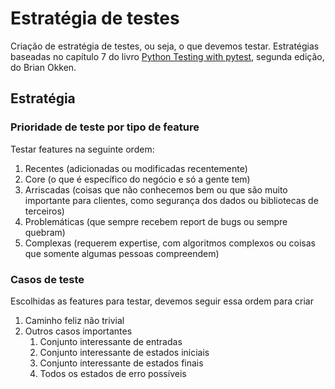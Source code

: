 # Estratégia de testes

Criação de estratégia de testes, ou seja, o que devemos testar.
Estratégias baseadas no capítulo 7 do livro [Python Testing with pytest](https://www.amazon.com.br/Python-Testing-Pytest-Effective-Scalable/dp/1680508601), segunda edição, do Brian Okken.

## Estratégia

### Prioridade de teste por tipo de feature

Testar features na seguinte ordem:

1. Recentes (adicionadas ou modificadas recentemente)
2. Core (o que é específico do negócio e só a gente tem)
3. Arriscadas (coisas que não conhecemos bem ou que são muito importante para clientes, como segurança dos dados ou bibliotecas de terceiros)
4. Problemáticas (que sempre recebem report de bugs ou sempre quebram)
5. Complexas (requerem expertise, com algoritmos complexos ou coisas que somente algumas pessoas compreendem)

### Casos de teste

Escolhidas as features para testar, devemos seguir essa ordem para criar

1. Caminho feliz não trivial
2. Outros casos importantes
   1. Conjunto interessante de entradas
   2. Conjunto interessante de estados iniciais
   3. Conjunto interessante de estados finais
   4. Todos os estados de erro possíveis